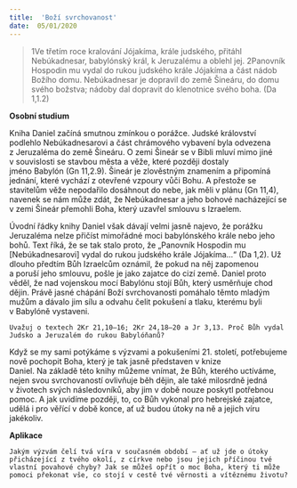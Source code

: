 ```yaml
---
title:  'Boží svrchovanost'
date:  05/01/2020
---
```


> <p></p>
> 1Ve třetím roce kralování Jójakíma, krále judského, přitáhl Nebúkadnesar, babylónský král, k Jeruzalému a oblehl jej. 2Panovník Hospodin mu vydal do rukou judského krále Jójakíma a část nádob Božího domu. Nebúkadnesar je dopravil do země Šineáru, do domu svého božstva; nádoby dal dopravit do klenotnice svého boha. (Da 1,1.2)

**Osobní studium**

Kniha Daniel začíná smutnou zmínkou o porážce. Judské království podlehlo Nebú­kadnesarovi a část chrámového vybavení byla odvezena z Jeruzaléma do země Šineáru. O zemi Šineár se v Bibli mluví mimo jiné v souvislosti se stavbou města a věže, které později dostaly jméno Babylón (Gn 11,2.9). Šineár je zlověstným znamením a připomíná jednání, které vychází z otevřené vzpoury vůči Bohu. A přestože se stavitelům věže nepodařilo dosáhnout do nebe, jak měli v plánu (Gn 11,4), navenek se nám může zdát, že Nebúkadnesar a jeho bohové nacházející se v zemi Šineár přemohli Boha, který uzavřel smlouvu s Izraelem.

Úvodní řádky knihy Daniel však dávají velmi jasně najevo, že porážku Jeruzaléma nelze přičíst mimořádné moci babylónského krále nebo jeho bohů. Text říká, že se tak stalo proto, že „Panovník Hospodin mu [Nebúkadnesarovi] vydal do rukou judského krále Jójakíma...“ (Da 1,2). Už dlouho předtím Bůh Izraelcům oznámil, že pokud na něj zapomenou a poruší jeho smlouvu, pošle je jako zajatce do cizí země. Daniel proto věděl, že nad vojenskou mocí Babylónu stojí Bůh, který usměrňuje chod dějin. Právě jasné chápání Boží svrchovanosti pomáhalo těmto mladým mužům a dávalo jim sílu a odvahu čelit pokušení a tlaku, kterému byli v Babylóně vystaveni.

`Uvažuj o textech 2Kr 21,10–16; 2Kr 24,18–20 a Jr 3,13. Proč Bůh vydal Judsko a Jeruzalém do rukou Babylóňanů?`

Když se my sami potýkáme s výzvami a pokušeními 21. století, potřebujeme nově pochopit Boha, který je tak jasně představen v knize Daniel. Na základě této knihy můžeme vnímat, že Bůh, kterého uctíváme, nejen svou svrchovaností ovlivňuje běh dějin, ale také milosrdně jedná v životech svých následovníků, aby jim v době nouze poskytl potřebnou pomoc. A jak uvidíme později, to, co Bůh vykonal pro hebrejské zajatce, udělá i pro věřící v době konce, ať už budou útoky na ně a jejich víru jakékoliv.

**Aplikace**

`Jakým výzvám čelí tvá víra v současném období – ať už jde o útoky přicházející z tvého okolí, z církve nebo jsou jejich příčinou tvé vlastní povahové chyby? Jak se můžeš opřít o moc Boha, který ti může pomoci překonat vše, co stojí v cestě tvé věrnosti a vítěznému životu?`